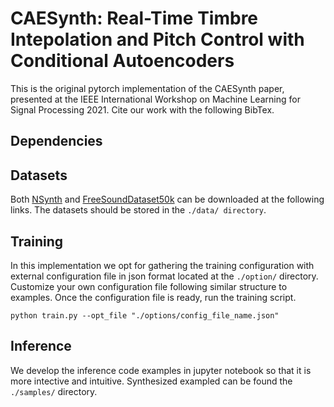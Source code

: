 # CAESynth: Real-Time Timbre Intepolation and Pitch Control with Conditional Autoencoders

This is the original pytorch implementation of the CAESynth paper, presented at the IEEE International Workshop on Machine Learning for Signal Processing 2021. Cite our work with the following BibTex. 

## Dependencies


## Datasets
Both [NSynth](https://magenta.tensorflow.org/datasets/nsynth#files) and [FreeSoundDataset50k](https://zenodo.org/record/4060432#.YXjuK3UzZhE) can be downloaded at the following links. The datasets should be stored in the `./data/ directory`.

## Training
In this implementation we opt for gathering the training configuration with external configuration file in json format located at the `./option/` directory. Customize your own configuration file following similar structure to examples. Once the configuration file is ready, run the training script. 

```
python train.py --opt_file "./options/config_file_name.json"
```

## Inference
We develop the inference code examples in jupyter notebook so that it is more intective and intuitive. Synthesized exampled can be found the `./samples/` directory.